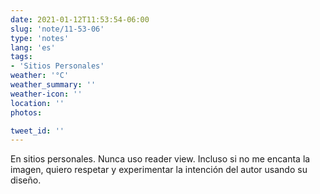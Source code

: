 ```yaml
---
date: 2021-01-12T11:53:54-06:00
slug: 'note/11-53-06'
type: 'notes'
lang: 'es'
tags:
- 'Sitios Personales'
weather: '°C'
weather_summary: ''
weather-icon: ''
location: ''
photos:

tweet_id: ''
---
```

En sitios personales. Nunca uso reader view. Incluso si no me encanta la imagen, quiero respetar y experimentar la intención del autor usando su diseño. 